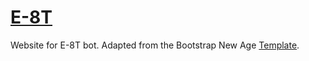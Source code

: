 # [E-8T](https://lyzs90.github.io/e8tbot)

Website for E-8T bot. Adapted from the Bootstrap New Age [Template](https://startbootstrap.com/template-overviews/new-age/).
